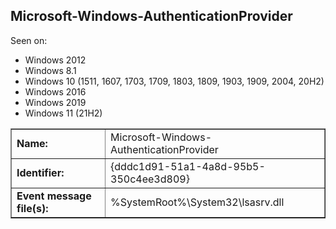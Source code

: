 ## Microsoft-Windows-AuthenticationProvider

Seen on:
* Windows 2012
* Windows 8.1
* Windows 10 (1511, 1607, 1703, 1709, 1803, 1809, 1903, 1909, 2004, 20H2)
* Windows 2016
* Windows 2019
* Windows 11 (21H2)

<table border="1" class="docutils">
  <tbody>
    <tr>
      <td><b>Name:</b></td>
      <td>Microsoft-Windows-AuthenticationProvider</td>
    </tr>
    <tr>
      <td><b>Identifier:</b></td>
      <td>{dddc1d91-51a1-4a8d-95b5-350c4ee3d809}</td>
    </tr>
    <tr>
      <td><b>Event message file(s):</b></td>
      <td>%SystemRoot%\System32\lsasrv.dll</td>
    </tr>
  </tbody>
</table>

&nbsp;

